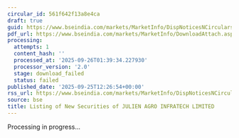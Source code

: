```yaml
---
circular_id: 561f642f13a8e4ca
draft: true
guid: https://www.bseindia.com/markets/MarketInfo/DispNoticesNCirculars.aspx?Noticeid={FFCA3CBA-4AFC-4618-92F5-9B2EE3E279BD}&noticeno=20250925-33&dt=09/25/2025&icount=33&totcount=65&flag=0
pdf_url: https://www.bseindia.com/markets/MarketInfo/DownloadAttach.aspx?id=20250925-33&attachedId=
processing:
  attempts: 1
  content_hash: ''
  processed_at: '2025-09-26T01:39:34.227930'
  processor_version: '2.0'
  stage: download_failed
  status: failed
published_date: '2025-09-25T12:26:54+00:00'
rss_url: https://www.bseindia.com/markets/MarketInfo/DispNoticesNCirculars.aspx?Noticeid={FFCA3CBA-4AFC-4618-92F5-9B2EE3E279BD}&noticeno=20250925-33&dt=09/25/2025&icount=33&totcount=65&flag=0
source: bse
title: Listing of New Securities of JULIEN AGRO INFRATECH LIMITED
---
```


Processing in progress...